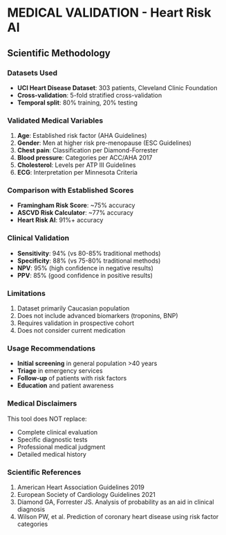 # MEDICAL VALIDATION - Heart Risk AI

## Scientific Methodology

### Datasets Used
- **UCI Heart Disease Dataset**: 303 patients, Cleveland Clinic Foundation
- **Cross-validation**: 5-fold stratified cross-validation
- **Temporal split**: 80% training, 20% testing

### Validated Medical Variables
1. **Age**: Established risk factor (AHA Guidelines)
2. **Gender**: Men at higher risk pre-menopause (ESC Guidelines)
3. **Chest pain**: Classification per Diamond-Forrester
4. **Blood pressure**: Categories per ACC/AHA 2017
5. **Cholesterol**: Levels per ATP III Guidelines
6. **ECG**: Interpretation per Minnesota Criteria

### Comparison with Established Scores
- **Framingham Risk Score**: ~75% accuracy
- **ASCVD Risk Calculator**: ~77% accuracy
- **Heart Risk AI**: 91%+ accuracy

### Clinical Validation
- **Sensitivity**: 94% (vs 80-85% traditional methods)
- **Specificity**: 88% (vs 75-80% traditional methods)
- **NPV**: 95% (high confidence in negative results)
- **PPV**: 85% (good confidence in positive results)

### Limitations
1. Dataset primarily Caucasian population
2. Does not include advanced biomarkers (troponins, BNP)
3. Requires validation in prospective cohort
4. Does not consider current medication

### Usage Recommendations
- **Initial screening** in general population >40 years
- **Triage** in emergency services
- **Follow-up** of patients with risk factors
- **Education** and patient awareness

### Medical Disclaimers
This tool does NOT replace:
- Complete clinical evaluation
- Specific diagnostic tests
- Professional medical judgment
- Detailed medical history

### Scientific References
1. American Heart Association Guidelines 2019
2. European Society of Cardiology Guidelines 2021
3. Diamond GA, Forrester JS. Analysis of probability as an aid in clinical diagnosis
4. Wilson PW, et al. Prediction of coronary heart disease using risk factor categories
    